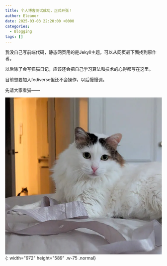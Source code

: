 ```yaml
---
title: 个人博客测试成功，正式开张！
author: Eleanor
date: 2025-03-03 22:20:00 +0000
categories:
  - Blogging
tags: []
---
```


我没自己写前端代码，静态网页用的是Jekyll主题，可以从网页最下面找到原作者。

以后除了会写猫猫日记，应该还会把自己学习算法和技术的心得都写在这里。

目前想要加入fediverse但还不会操作，以后慢慢调。

先请大家看猫——


![tutuPic](assets/img/post_img/20250303/tutuAbout.png){: width="972" height="589" .w-75 .normal}
